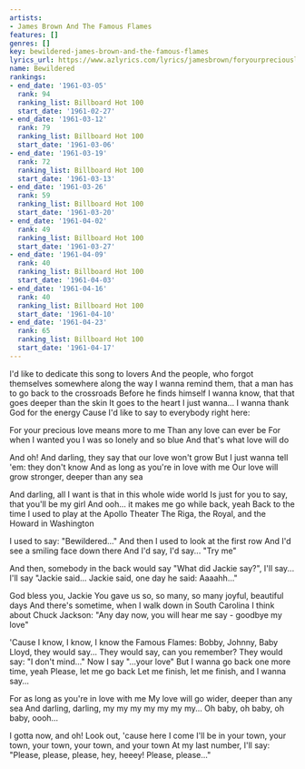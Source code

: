 ```yaml
---
artists:
- James Brown And The Famous Flames
features: []
genres: []
key: bewildered-james-brown-and-the-famous-flames
lyrics_url: https://www.azlyrics.com/lyrics/jamesbrown/foryourpreciouslove.html
name: Bewildered
rankings:
- end_date: '1961-03-05'
  rank: 94
  ranking_list: Billboard Hot 100
  start_date: '1961-02-27'
- end_date: '1961-03-12'
  rank: 79
  ranking_list: Billboard Hot 100
  start_date: '1961-03-06'
- end_date: '1961-03-19'
  rank: 72
  ranking_list: Billboard Hot 100
  start_date: '1961-03-13'
- end_date: '1961-03-26'
  rank: 59
  ranking_list: Billboard Hot 100
  start_date: '1961-03-20'
- end_date: '1961-04-02'
  rank: 49
  ranking_list: Billboard Hot 100
  start_date: '1961-03-27'
- end_date: '1961-04-09'
  rank: 40
  ranking_list: Billboard Hot 100
  start_date: '1961-04-03'
- end_date: '1961-04-16'
  rank: 40
  ranking_list: Billboard Hot 100
  start_date: '1961-04-10'
- end_date: '1961-04-23'
  rank: 65
  ranking_list: Billboard Hot 100
  start_date: '1961-04-17'
---
```


I'd like to dedicate this song to lovers
And the people, who forgot themselves somewhere along the way
I wanna remind them, that a man has to go back to the crossroads
Before he finds himself
I wanna know, that that goes deeper than the skin
It goes to the heart
I just wanna... I wanna thank God for the energy
Cause I'd like to say to everybody right here:

For your precious love means more to me
Than any love can ever be
For when I wanted you I was so lonely and so blue
And that's what love will do

And oh! And darling, they say that our love won't grow
But I just wanna tell 'em: they don't know
And as long as you're in love with me
Our love will grow stronger, deeper than any sea

And darling, all I want is that in this whole wide world
Is just for you to say, that you'll be my girl
And ooh... it makes me go while back, yeah
Back to the time I used to play at the Apollo Theater
The Riga, the Royal, and the Howard in Washington

I used to say: "Bewildered..."
And then I used to look at the first row
And I'd see a smiling face down there
And I'd say, I'd say... "Try me"

And then, somebody in the back would say
"What did Jackie say?", I'll say... I'll say
"Jackie said... Jackie said, one day he said: Aaaahh..."

God bless you, Jackie
You gave us so, so many, so many joyful, beautiful days
And there's sometime, when I walk down in South Carolina
I think about Chuck Jackson:
"Any day now, you will hear me say - goodbye my love"

'Cause I know, I know, I know the Famous Flames:
Bobby, Johnny, Baby Lloyd, they would say...
They would say, can you remember?
They would say: "I don't mind..."
Now I say "...your love"
But I wanna go back one more time, yeah
Please, let me go back
Let me finish, let me finish, and I wanna say...

For as long as you're in love with me
My love will go wider, deeper than any sea
And darling, darling, my my my my my my my...
Oh baby, oh baby, oh baby, oooh...

I gotta  now, and oh! Look out, 'cause here I come
I'll be in your town, your town, your town, your town, and your town
At my last number, I'll say:
"Please, please, please, hey, heeey! Please, please..."



